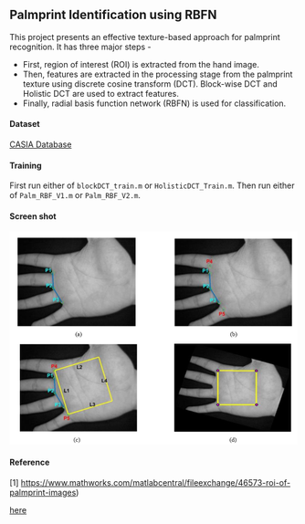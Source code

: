 ## Palmprint Identification using RBFN

This project presents an effective texture-based
approach for palmprint recognition. It has three major steps - 

 - First, region of interest (ROI) is extracted from the hand image.
 - Then, features are extracted in the processing stage from the
palmprint texture using discrete cosine transform (DCT). Block-wise DCT and Holistic DCT 
are used to extract features. 
- Finally, radial basis function network (RBFN) is used for classification.
 
#### Dataset
[CASIA Database](http://www.cbsr.ia.ac.cn/english/Palmprint%20Databases.asp "CASIA_database")

#### Training
First run either of `blockDCT_train.m` or `HolisticDCT_Train.m`.
Then run either of `Palm_RBF_V1.m` or `Palm_RBF_V2.m`.

#### Screen shot
![Sc 1](sc-1.png)

#### Reference
[1] https://www.mathworks.com/matlabcentral/fileexchange/46573-roi-of-palmprint-images)


[here](https://github.com/mou58/palmprint_identification)
